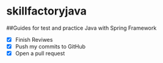 # skillfactoryjava

##Guides for test and practice Java with Spring Framework


- [x] Finish Reviwes
- [x] Push my commits to GitHub
- [x] Open a pull request
